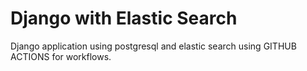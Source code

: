 # Django with Elastic Search
Django application using postgresql and elastic search using GITHUB ACTIONS for workflows.
